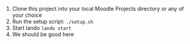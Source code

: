1. Clone this project into your local Moodle Projects directory or any of your choice
2. Run the setup script: `./setup.sh`
3. Start lando `lando start`
4. We should be good here
